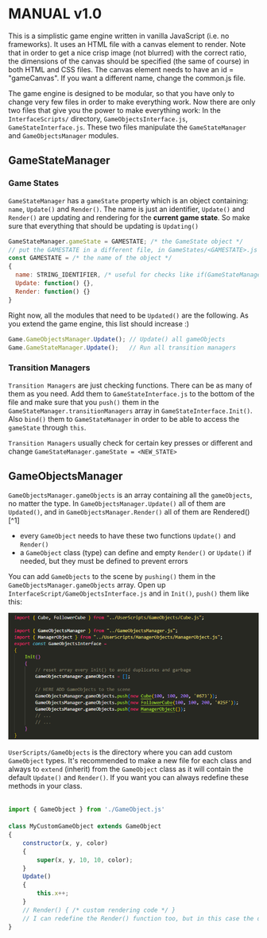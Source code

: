 # MANUAL v1.0

This is a simplistic game engine written in vanilla JavaScript (i.e. no frameworks). It uses an HTML file with a canvas element to render. Note that in order to get a nice crisp image (not blurred) with the correct ratio, the dimensions of the canvas should be specified (the same of course) in both HTML and CSS files. The canvas element needs to have an id = "gameCanvas". If you want a different name, change the common.js file.

The game engine is designed to be modular, so that you have only to change very few files in order to make everything work. Now there are only two files that give you the power to make everything work: In the `InterfaceScripts/` directory, `GameObjectsInterface.js`, `GameStateInterface.js`. These two files manipulate the `GameStateManager` and `GameObjectsManager` modules.

## GameStateManager

### Game States
`GameStateManager` has a `gameState` property which is an object containing: `name`, `Update()` and `Render()`. The name is just an identifier, `Update()` and `Render()` are updating and rendering for the **current game state**. So make sure that everything that should be updating is `Updating()` 

```javascript
GameStateManager.gameState = GAMESTATE; /* the GameState object */
// put the GAMESTATE in a different file, in GameStates/<GAMESTATE>.js
const GAMESTATE = /* the name of the object */ 
{
  name: STRING_IDENTIFIER, /* useful for checks like if(GameStateManager.gameState.name == 'STRING_IDENTIFIER') */
  Update: function() {},
  Render: function() {}
}
```

Right now, all the modules that need to be `Updated()` are the following. As you extend the game engine, this list should increase :)

```javascript
Game.GameObjectsManager.Update(); // Update() all gameObjects
Game.GameStateManager.Update();   // Run all transition managers
```

### Transition Managers

`Transition Managers` are just checking functions. There can be as many of them as you need. Add them to `GameStateInterface.js` to the bottom of the file and make sure that you `push()` them in the `GameStateManager.transitionManagers` array in `GameStateInterface.Init()`. Also `bind()` them to `GameStateManager` in order to be able to access the `gameState` through `this`.

`Transition Managers` usually check for certain key presses or different and change `GameStateManager.gameState = <NEW_STATE>`

## GameObjectsManager
`GameObjectsManager.gameObjects` is an array containing all the `gameObjects`, no matter the type. In `GameObjectsManager.Update()` all of them are `Updated()`, and in `GameObjectsManager.Render()` all of them are Rendered() [^1]
* every `GameObject` needs to have these two functions `Update()` and `Render()`
* a `GameObject` class (type) can define and empty `Render()` or `Update()` if needed, but they must be defined to prevent errors

You can add `GameObjects` to the scene by `pushing()` them in the `GameObjectsManager.gameObjects` array. Open up `InterfaceScript/GameObjectsInterface.js` and in `Init()`, `push()` them like this:

![Screenshot of GameObjectsInterface.js](./.assets/GameObjectInterface_screenshot.png)

`UserScripts/GameObjects` is the directory where you can add custom `GameObject` types. It's recommended to make a new file for each class and always to `extend` (inherit) from the `GameObject` class as it will contain the default `Update()` and `Render()`. If you want you can always redefine these methods in your class.

```javascript

import { GameObject } from './GameObject.js'

class MyCustomGameObject extends GameObject
{
	constructor(x, y, color)
	{
		super(x, y, 10, 10, color);
	}
	Update()
	{
		this.x++;
	}
	// Render() { /* custom rendering code */ }
	// I can redefine the Render() function too, but in this case the default Render() is just fine
}

```